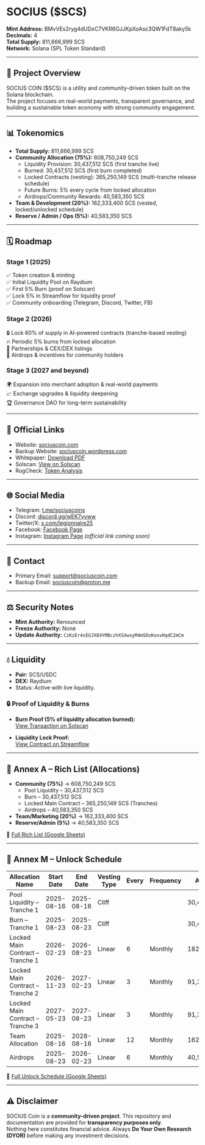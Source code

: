 # SOCIUS ($SCS)

**Mint Address:** BMvVEs2ryg4dUDxC7VKR6GJJKpXoAsc3QW1FdT8aky5k  
**Decimals:** 4  
**Total Supply:** 811,666,999 SCS  
**Network:** Solana (SPL Token Standard)  

---

## 📌 Project Overview
SOCIUS COIN ($SCS) is a utility and community-driven token built on the Solana blockchain.  
The project focuses on real-world payments, transparent governance, and building a sustainable token economy with strong community engagement.  

---

## 📊 Tokenomics
- **Total Supply:** 811,666,999 SCS  
- **Community Allocation (75%):** 608,750,249 SCS  
  - Liquidity Provision: 30,437,512 SCS (first tranche live)  
  - Burned: 30,437,512 SCS (first burn completed)  
  - Locked Contracts (vesting): 365,250,149 SCS (multi-tranche release schedule)  
  - Future Burns: 5% every cycle from locked allocation  
  - Airdrops/Community Rewards: 40,583,350 SCS  
- **Team & Development (20%):** 162,333,400 SCS (vested, locked/unlocked schedule)  
- **Reserve / Admin / Ops (5%):** 40,583,350 SCS  

---

## 🗓 Roadmap

### **Stage 1 (2025)**  
✅ Token creation & minting  
✅ Initial Liquidity Pool on Raydium  
✅ First 5% Burn (proof on Solscan)  
✅ Lock 5% in Streamflow for liquidity proof  
✅ Community onboarding (Telegram, Discord, Twitter, FB)  

### **Stage 2 (2026)**  
🔒 Lock 60% of supply in AI-powered contracts (tranche-based vesting)  
🔥 Periodic 5% burns from locked allocation  
🤝 Partnerships & CEX/DEX listings  
🎁 Airdrops & incentives for community holders  

### **Stage 3 (2027 and beyond)**  
🌍 Expansion into merchant adoption & real-world payments  
📈 Exchange upgrades & liquidity deepening  
🏆 Governance DAO for long-term sustainability  

---

## 🔗 Official Links
- Website: [sociuscoin.com](https://www.sociuscoin.com)  
- Backup Website: [sociuscoin.wordpress.com](https://sociuscoin.wordpress.com/)  
- Whitepaper: [Download PDF](https://github.com/ricardolegionnaire/Sociuscoin/blob/main/sociuswhitepaper.pdf)  
- Solscan: [View on Solscan](https://solscan.io/token/BMvVEs2ryg4dUDxC7VKR6GJJKpXoAsc3QW1FdT8aky5k)  
- RugCheck: [Token Analysis](https://rugcheck.xyz/tokens/BMvVEs2ryg4dUDxC7VKR6GJJKpXoAsc3QW1FdT8aky5k#)  

---

## 🌐 Social Media
- Telegram: [t.me/sociuscoins](https://t.me/sociuscoins)  
- Discord: [discord.gg/wEK7vyww](https://discord.gg/wEK7vyww)  
- Twitter/X: [x.com/legionnaire25](https://x.com/legionnaire25)  
- Facebook: [Facebook Page](https://www.facebook.com/share/1JchE9nZ6A/)  
- Instagram: [Instagram Page](https://www.instagram.com/) *(official link coming soon)*  

---

## 📩 Contact
- Primary Email: support@sociuscoin.com  
- Backup Email: sociuscoin@proton.me  

---

## ⚖️ Security Notes
- **Mint Authority:** Renounced  
- **Freeze Authority:** None  
- **Update Authority:** `CzKzEr4sEGJX84YMBczhXSXwxyM4mSDsKoxvHqdC2mCm`  

---

## 💧 Liquidity
- **Pair:** SCS/USDC  
- **DEX:** Raydium  
- Status: Active with live liquidity.  

### 🔒 Proof of Liquidity & Burns
- **Burn Proof (5% of liquidity allocation burned):**  
  [View Transaction on Solscan](https://solscan.io/tx/5361ey4KYtdMKJrjt1GwTQDy2mVUtMSpCBV8Lv5s3mxvVbL2DBMQCnoePB6y7RMte72uUmDMqGSZ5R9Ht9XsXfaj)  

- **Liquidity Lock Proof:**  
  [View Contract on Streamflow](https://app.streamflow.finance/contract/solana/mainnet/8C4ahQ4nnTNUeuEPeA1aaf78BxLrsujR9FW19c4VLPfL?ref=ponderously-saved-garpike)  

---

## 📑 Annex A – Rich List (Allocations)

- **Community (75%)** → 608,750,249 SCS  
  - Pool Liquidity – 30,437,512 SCS  
  - Burn – 30,437,512 SCS  
  - Locked Main Contract – 365,250,149 SCS (Tranches)  
  - Airdrops – 40,583,350 SCS  
- **Team/Marketing (20%)** → 162,333,400 SCS  
- **Reserve/Admin (5%)** → 40,583,350 SCS  

🔗 [Full Rich List (Google Sheets)](https://docs.google.com/spreadsheets/d/14WC7XE_jrrOAMkvFc4YbWb9-t5e1rA67bbBBOC3G9js/edit?usp=drive_link)  

---

## 📑 Annex M – Unlock Schedule

| Allocation Name                | Start Date        | End Date          | Vesting Type | Every | Frequency | Amount       |
|--------------------------------|------------------|------------------|--------------|-------|-----------|--------------|
| Pool Liquidity – Tranche 1     | 2025-08-16       | 2025-08-16       | Cliff        |       |           | 30,437,512   |
| Burn – Tranche 1               | 2025-08-23       | 2025-08-23       | Cliff        |       |           | 30,437,512   |
| Locked Main Contract – Tranche 1 | 2026-02-23     | 2026-08-23       | Linear       | 6     | Monthly   | 182,625,075  |
| Locked Main Contract – Tranche 2 | 2026-11-23     | 2027-02-23       | Linear       | 3     | Monthly   | 91,312,537   |
| Locked Main Contract – Tranche 3 | 2027-05-23     | 2027-08-23       | Linear       | 3     | Monthly   | 91,312,537   |
| Team Allocation                | 2025-08-16       | 2028-08-16       | Linear       | 12    | Monthly   | 162,333,400  |
| Airdrops                       | 2025-08-23       | 2026-02-23       | Linear       | 6     | Monthly   | 40,583,350   |

🔗 [Full Unlock Schedule (Google Sheets)](https://docs.google.com/spreadsheets/d/1mqGDq25ALXAz4vD3U980_pE0M23rx8m6LYezPgRRpN4/edit?usp=drive_link)  

---

## ⚠️ Disclaimer
SOCIUS Coin is a **community-driven project**. This repository and documentation are provided for **transparency purposes only**.  
Nothing here constitutes financial advice. Always **Do Your Own Research (DYOR)** before making any investment decisions.  

